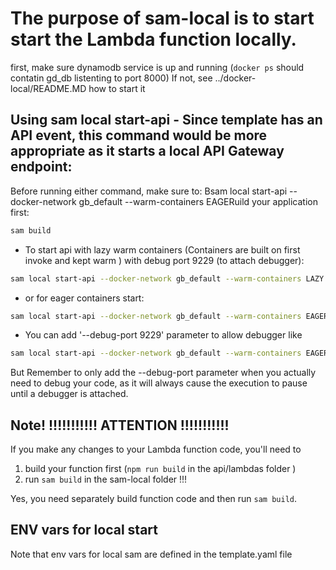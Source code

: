 # The purpose of sam-local is to start start the Lambda function locally.

first, make sure dynamodb service is up and running (`docker ps` should contatin gd_db listenting to port 8000) If not, see ../docker-local/README.MD how to start it


## Using sam local start-api - Since template has an API event, this command would be more appropriate as it starts a local API Gateway endpoint:

Before running either command, make sure to:
Bsam local start-api --docker-network gb_default --warm-containers EAGERuild your application first:
```bash
sam build
```
 
* To start api with lazy warm containers (Containers are built on first invoke and kept warm ) with debug port 9229 (to attach debugger):
```bash
sam local start-api --docker-network gb_default --warm-containers LAZY
```

* or for eager containers start:

```bash
sam local start-api --docker-network gb_default --warm-containers EAGER
```

* You can add '--debug-port 9229' parameter to allow debugger like
```bash
sam local start-api --docker-network gb_default --warm-containers EAGER --debug-port 9229
```
But Remember to only add the --debug-port parameter when you actually need to debug your code, as it will always cause the execution to pause until a debugger is attached.



## Note! !!!!!!!!!!! ATTENTION !!!!!!!!!!!

If you make any changes to your Lambda function code, you'll need to 
1. build your function first (`npm run build` in the api/lambdas folder )
2. run `sam build` in the sam-local folder !!!

Yes, you need separately build function code and then run `sam build`.

## ENV vars for local start

Note that env vars for local sam are defined in the template.yaml file
